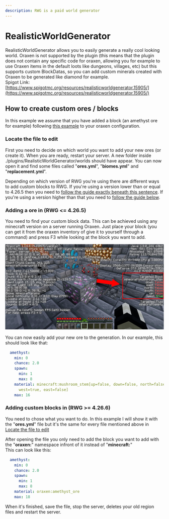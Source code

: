 ```yaml
---
description: RWG is a paid world generator
---
```


# RealisticWorldGenerator

RealisticWorldGenerator allows you to easily generate a really cool looking world. Oraxen is not supported by the plugin \(this means that the plugin does not contain any specific code for oraxen, allowing you for example to use Oraxen items in the default loots like dungeons, villages, etc\) but this supports custom BlockDatas, so you can add custom minerals created with Oraxen to be generated like diamond for example.  
Spigot Link: [https://www.spigotmc.org/resources/realisticworldgenerator.15905/](https://www.spigotmc.org/resources/realisticworldgenerator.15905/)

## How to create custom ores / blocks

In this example we assume that you have added a block \(an amethyst ore for example\) following [this example](../../block-mechanic.md#ores) to your oraxen configuration.

### Locate the file to edit

First you need to decide on which world you want to add your new ores \(or create it\). When you are ready, restart your server. A new folder inside ./plugins/RealisticWorldGenerator/worlds should have appear. You can now open it and find some files called "**ores.yml**", "**biomes.yml**" and "**replacement.yml**".

Depending on which version of RWG you're using there are different ways to add custom blocks to RWG. If you're using a version lower than or equal to 4.26.5 then you need to [follow the guide exactly beneath this sentence](realisticworldgenerator.md#adding-a-ore-in-rwg--4265). If you're using a version higher than that you need to [follow the guide below](realisticworldgenerator.md#adding-custom-blocks-in-rwg--4266).

### Adding a ore in \(RWG &lt;= 4.26.5\)

You need to find your custom block data. This can be achieved using any minecraft version on a server running Oraxen. Just place your block \(you can get it from the oraxen inventory of give it to yourself through a command\) and press F3 while looking at the block you want to add.

![](../../.gitbook/assets/amethyst.png)

You can now easily add your new ore to the generation. In our example, this should look like that:

```yaml
  amethyst:
    min: 0
    chance: 2.0
    spawn:
      min: 1
      max: 8
    material: minecraft:mushroom_stem[up=false, down=false, north=false, south=false,
      west=true, east=false]
    max: 16
```

### Adding custom blocks in \(RWG &gt;= 4.26.6\)

You need to chose what you want to do. In this example I will show it with the "**ores.yml**" file but it's the same for every file mentioned above in [Locate the file to edit](realisticworldgenerator.md#Locate-the-file-to-edit)

After opening the file you only need to add the block you want to add with the "**oraxen:**" namespace infront of it instead of "**minecraft:**"  
 This can look like this:

```yaml
  amethyst:
    min: 0
    chance: 2.0
    spawn: 
      min: 1
      max: 8
    material: oraxen:amethyst_ore
    max: 18
```

When it's finished, save the file, stop the server, deletes your old region files and restart the server.

